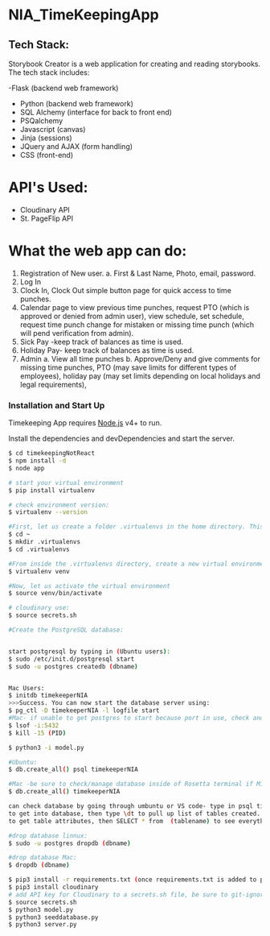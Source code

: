 # NIA_TimeKeepingApp

## Tech Stack:

Storybook Creator is a web application for creating and reading storybooks. The tech stack includes:

-Flask (backend web framework)

-   Python (backend web framework)
-   SQL Alchemy (interface for back to front end)
-   PSQalchemy
-   Javascript (canvas)
-   Jinja (sessions)
-   JQuery and AJAX (form handling)
-   CSS (front-end)

# API's Used:

-   Cloudinary API
-   St. PageFlip API

# What the web app can do:

1. Registration of New user.
   a. First & Last Name, Photo, email, password.
2. Log In
3. Clock In, Clock Out simple button page for quick access to time punches.
4. Calendar page to view previous time punches, request PTO (which is approved or denied from admin user), view schedule, set schedule, request time punch change for mistaken or missing time punch (which will pend verification from admin).
5. Sick Pay -keep track of balances as time is used.
6. Holiday Pay- keep track of balances as time is used.
7. Admin
   a. View all time punches
   b. Approve/Deny and give comments for missing time punches, PTO (may save limits for different types of employees), holiday pay (may set limits depending on local holidays and legal requirements),

### Installation and Start Up

Timekeeping App requires [Node.js](https://nodejs.org/) v4+ to run.

Install the dependencies and devDependencies and start the server.

```sh
$ cd timekeepingNotReact
$ npm install -d
$ node app

# start your virtual environment
$ pip install virtualenv

# check environment version:
$ virtualenv --version

#First, let us create a folder .virtualenvs in the home directory. This is where we will keep all our virtual environments.
$ cd ~
$ mkdir .virtualenvs
$ cd .virtualenvs

#From inside the .virtualenvs directory, create a new virtual environment using virtualenv
$ virtualenv venv

#Now, let us activate the virtual environment
$ source venv/bin/activate

# cloudinary use:
$ source secrets.sh

#Create the PostgreSQL database:


start postgresql by typing in (Ubuntu users):
$ sudo /etc/init.d/postgresql start
$ sudo -u postgres createdb (dbname)


Mac Users:
$ initdb timekeeperNIA
>>>Success. You can now start the database server using:
$ pg_ctl -D timekeeperNIA -l logfile start
#Mac- if unable to get postgres to start because port in use, check and kill:
$ lsof -i:5432
$ kill -15 (PID)

$ python3 -i model.py

#Ubuntu:
$ db.create_all() psql timekeeperNIA

#Mac -be sure to check/manage database inside of Rosetta terminal if M1 chip...
$ db.create_all() timekeeperNIA

can check database by going through umbuntu or VS code- type in psql timekeeperNIA
to get into database, then type \dt to pull up list of tables created...then \d tablename
to get table attributes, then SELECT * from  (tablename) to see everything on table.

#drop database linnux:
$ sudo -u postgres dropdb (dbname)

#drop database Mac:
$ dropdb (dbname)

$ pip3 install -r requirements.txt (once requirements.txt is added to project)
$ pip3 install cloudinary
# add API key for Cloudinary to a secrets.sh file, be sure to git-ignore the file to keep the API secret
$ source secrets.sh
$ python3 model.py
$ python3 seeddatabase.py
$ python3 server.py
```

[//]: # "These are reference links used in the body of this note and get stripped out when the markdown processor does its job. There is no need to format nicely because it shouldn't be seen. Thanks SO - http://stackoverflow.com/questions/4823468/store-comments-in-markdown-syntax"
[//]: # "**Free Software, Hell Yeah!**"
[git-repo-url]: https://github.com/jpitman1010/project3.0.git
[jquery]: http://jquery.com
